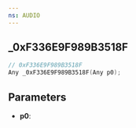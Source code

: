 ```yaml
---
ns: AUDIO
---
```

## _0xF336E9F989B3518F

```c
// 0xF336E9F989B3518F
Any _0xF336E9F989B3518F(Any p0);
```

## Parameters
* **p0**:
